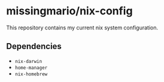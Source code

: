 # missingmario/nix-config

This repository contains my current nix system configuration.

## Dependencies

- `nix-darwin`
- `home-manager`
- `nix-homebrew`
